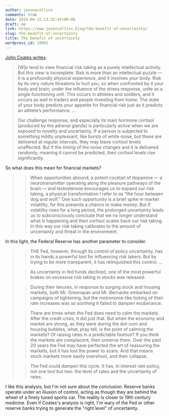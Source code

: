 ```yaml
---
author: jasonacollins
comments: true
date: 2014-06-15 13:32:47+00:00
draft: no
link: https://www.jasoncollins.blog/the-benefit-of-uncertainty/
slug: the-benefit-of-uncertainty
title: The benefit of uncertainty
wordpress_id: 19961
---
```


[John Coates writes](http://www.nytimes.com/2014/06/08/opinion/sunday/the-biology-of-risk.html):


<blockquote>[W]e tend to view financial risk taking as a purely intellectual activity. But this view is incomplete. Risk is more than an intellectual puzzle — it is a profoundly physical experience, and it involves your body. Risk by its very nature threatens to hurt you, so when confronted by it your body and brain, under the influence of the stress response, unite as a single functioning unit. This occurs in athletes and soldiers, and it occurs as well in traders and people investing from home. The state of your body predicts your appetite for financial risk just as it predicts an athlete’s performance. ...

Our challenge response, and especially its main hormone cortisol (produced by the adrenal glands) is particularly active when we are exposed to novelty and uncertainty. If a person is subjected to something mildly unpleasant, like bursts of white noise, but these are delivered at regular intervals, they may leave cortisol levels unaffected. But if the timing of the noise changes and it is delivered randomly, meaning it cannot be predicted, then cortisol levels rise significantly.</blockquote>


So what does this mean for financial markets?


<blockquote>

> 
> When opportunities abound, a potent cocktail of dopamine — a neurotransmitter operating along the pleasure pathways of the brain — and testosterone encourages us to expand our risk taking, a physical transformation I refer to as “the hour between dog and wolf.” One such opportunity is a brief spike in market volatility, for this presents a chance to make money. But if volatility rises for a long period, the prolonged uncertainty leads us to subconsciously conclude that we no longer understand what is happening and then cortisol scales back our risk taking. In this way our risk taking calibrates to the amount of uncertainty and threat in the environment.
> 
> 
</blockquote>




In this light, the Federal Reserve has another parameter to consider.





<blockquote>

> 
> THE Fed, however, through its control of policy uncertainty, has in its hands a powerful tool for influencing risk takers. But by trying to be more transparent, it has relinquished this control. ...
> 
> 

> 
> As uncertainty in fed funds declined, one of the most powerful brakes on excessive risk taking in stocks was released.
> 
> 

> 
> During their tenures, in response to surging stock and housing markets, both Mr. Greenspan and Mr. Bernanke embarked on campaigns of tightening, but the metronome-like ticking of their rate increases was so soothing it failed to dampen exuberance.
> 
> 

> 
> There are times when the Fed does need to calm the markets. After the credit crisis, it did just that. But when the economy and market are strong, as they were during the dot-com and housing bubbles, what, pray tell, is the point of calming the markets? Of raising rates in a predictable fashion? If you think the markets are complacent, then unnerve them. Over the past 20 years the Fed may have perfected the art of reassuring the markets, but it has lost the power to scare. And that means stock markets more easily overshoot, and then collapse.
> 
> 

> 
> The Fed could dampen this cycle. It has, in interest rate policy, not one tool but two: the level of rates and the uncertainty of rates.
> 
> 
</blockquote>




I like this analysis, but I'm not sure about the conclusion. Reserve banks operate under an illusion of control, acting as though they are behind the wheel of a finely tuned sports car. The reality is closer to 19th century medicine. Even if Coates's analysis is right, I'm wary of the Fed or other reserve banks trying to generate the "right level" of uncertainty.
